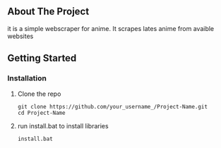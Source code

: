 <!-- ABOUT THE PROJECT -->
## About The Project

it is a simple webscraper for anime. It scrapes lates anime from avaible websites

<!-- GETTING STARTED -->
## Getting Started

### Installation

1. Clone the repo
   ```
   git clone https://github.com/your_username_/Project-Name.git
   cd Project-Name
   ```
2. run install.bat to install libraries
   ```
   install.bat
   ```

